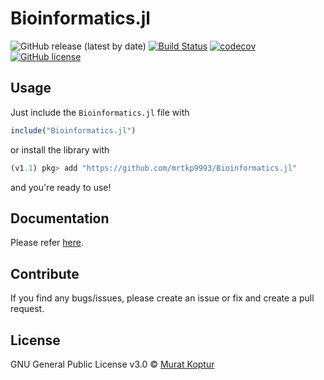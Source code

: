 # Bioinformatics.jl

![GitHub release (latest by date)](https://img.shields.io/github/v/release/mrtkp9993/Bioinformatics.jl)
[![Build Status](https://travis-ci.org/mrtkp9993/Bioinformatics.jl.svg?branch=master)](https://travis-ci.org/mrtkp9993/Bioinformatics.jl)
[![codecov](https://codecov.io/gh/mrtkp9993/Bioinformatics.jl/branch/master/graph/badge.svg)](https://codecov.io/gh/mrtkp9993/Bioinformatics.jl)
[![GitHub license](https://img.shields.io/github/license/mrtkp9993/Bioinformatics.jl.svg)](https://github.com/mrtkp9993/Bioinformatics.jl/blob/master/LICENSE)

## Usage

Just include the `Bioinformatics.jl` file with

```julia
include("Bioinformatics.jl")
```

or install the library with

```julia
(v1.1) pkg> add "https://github.com/mrtkp9993/Bioinformatics.jl"
```

and you're ready to use!

## Documentation

Please refer [here](https://mrtkp9993.github.io/Bioinformatics.jl/latest/).

## Contribute

If you find any bugs/issues, please create an issue or fix and create a pull request.

## License

GNU General Public License v3.0 © [Murat Koptur](https://github.com/mrtkp9993)
